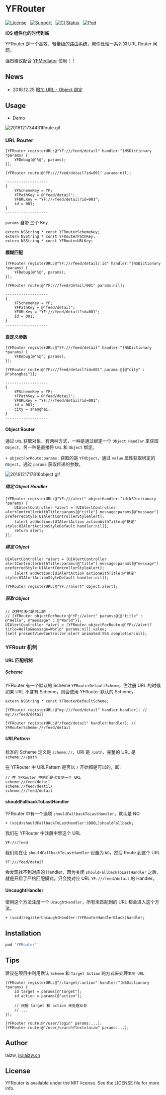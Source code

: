 # YFRouter

[![License](https://img.shields.io/github/license/mashape/apistatus.svg)](https://img.shields.io/github/license/laichanwai/YFRouter.svg) &nbsp; [![Support](https://img.shields.io/badge/support-iOS%208%2B%20-blue.svg?style=flat)](https://www.apple.com/nl/ios/) &nbsp; [![CI Status](https://travis-ci.org/laichanwai/YFRouter.svg?branch=master)](https://travis-ci.org/laizw/YFRouter) &nbsp; [![Pod](https://img.shields.io/cocoapods/v/YFRouter.svg?style=flat)](https://img.shields.io/cocoapods/v/YFRouter.svg?style=flat)

**iOS 组件化的时代到临**

YFRouter 是一个高效、轻量级的路由系统，帮你处理一系列的 URL Router 问题。

强烈建议配合 [YFMediator](https://github.com/laichanwai/YFMediator) 使用！！

## News

- 2016.12.25 [增加 URL - Object 绑定](#object-router)

## Usage

- Demo

![2016121734431Route.gif](http://7xlykq.com1.z0.glb.clouddn.com/2016121734431Route.gif)

### URL Router

```objc
[YFRouter registerURL:@"YF:///feed/detail" handler:^(NSDictionary *params) {
    YFDebug(@"%@", params);
}];

[YFRouter route:@"YF:///feed/detail?id=001" params:nil];

-------------------
{
    YFSchemeKey = YF;
    YFPathKey = @"feed/detail";
    YFURLKey = "YF:///feed/detail?id=001";
    id = 001;
}
-------------------
```

`params` 自带 三个 Key

```
extern NSString * const YFRouterSchemeKey;
extern NSString * const YFRouterPathKey;
extern NSString * const YFRouterURLKey;
```

#### 模糊匹配

```objc
[YFRouter registerURL:@"YF:///feed/detail/:id" handler:^(NSDictionary *params) {
    YFDebug(@"%@", params);
}];

[YFRouter route:@"YF:///feed/detail/001" params:nil];

-------------------
{
    YFSchemeKey = YF;
    YFPathKey = @"feed/detail";
    YFURLKey = "YF:///feed/detail?id=001";
    id = 001;
}
-------------------
```

#### 自定义参数

```objc
[YFRouter registerURL:@"YF:///feed/detail" handler:^(NSDictionary *params) {
    YFDebug(@"%@", params);
}];

[YFRouter route:@"YF:///feed/detail?id=001" params:@{@"city" : @"shanghai"}];

-------------------
{
    YFSchemeKey = YF;
    YFPathKey = @"feed/detail";
    YFURLKey = "YF:///feed/detail?id=001";
    id = 001;
    city = shanghai;
}
-------------------
```

#### Object Router

通过 `URL` 获取对象，有两种方式，一种是通过绑定一个 `Object Handler` 来获取 `Object`，另一种是直接将 `URL` 和 `Object` 绑定。

`+ objectForRoute:params:` 获取的是 `YFObject`，通过 `value` 属性获取绑定的 `Object`，通过 `params` 获取传递的参数。

![2016121717816object.gif](http://7xlykq.com1.z0.glb.clouddn.com/2016121717816object.gif)

##### 绑定 Object Handler

```objc
[YFRouter registerURL:@"YF:///alert" objectHandler:^id(NSDictionary *params) {
    UIAlertController *alert = [UIAlertController alertControllerWithTitle:params[@"title"] message:params[@"message"] preferredStyle:UIAlertControllerStyleAlert];
    [alert addAction:[UIAlertAction actionWithTitle:@"确定" style:UIAlertActionStyleDefault handler:nil]];
    return alert;
}];
```

##### 绑定 Object

```objc
UIAlertController *alert = [UIAlertController alertControllerWithTitle:params[@"title"] message:params[@"message"] preferredStyle:UIAlertControllerStyleAlert];
    [alert addAction:[UIAlertAction actionWithTitle:@"确定" style:UIAlertActionStyleDefault handler:nil]];

[YFRouter registerURL:@"YF://alert" object:alert];
```

##### 获取 Object

```objc
// 这种写法也是可以的
// [YFRouter objectForRoute:@"YF://alert" params:@{@"title" : @"Hello", @"message" : @"World"}];
UIAlertController *alert = [YFRouter objectForRoute:@"YF://alert?title=Hello&message=World" params:nil].value;
[self presentViewController:alert animated:YES completion:nil];
```

### YFRoutr 机制

#### URL 匹配机制

##### Scheme

YFRouter 有一个默认的 Scheme `YFRouterDefaultScheme`，住注册 URL 的时候如果 URL 不含有 Scheme，则会使用 YFRouter 默认的 Scheme。

```objc
extern NSString * const YFRouterDefaultScheme;

[YFRouter registerURL:@"my:///feed/detail" handler:handler]; // my:///feed/detail 

[YFRouter registerURL:@"/feed/detail" handler:handler]; // YFRouterScheme:///feed/detail 

```

##### URLPattern

标准的 Scheme 定义是 `scheme://`，URI 是 `/path`，完整的 URL 是 `scheme:///path`

在 YFRouter 中 URLPattern 是否以 `/` 开始都是可以的，即:

```
// 在 YFRouter 中他们是代表同一个 URL
scheme://feed/detail
scheme://feed/deatil/
scheme:///feed/detail
```

#### shouldFallbackToLastHandler

YFRouter 中有一个选项 `shouldFallbackToLastHandler`，默认是 NO

```objc
+ (void)shouldFallbackToLastHandler:(BOOL)shouldFallback;
```

我们在 YFRouter 中注册中里这个 URL

```
YF:///feed
```

我们现在让 `shouldFallbackToLastHandler` 设置为 `NO`，然后 Route 到这个 URL

```
YF:///feed/detail
```

会发现找不到对应的 Handler，因为关闭 `shouldFallbackToLastHandler` 之后，就是开启了严格匹配模式，只会找对应 URL `YF:///feed/detail` 的 Handler。

#### UncaughtHandler

使用这个方法注册一个 `UcaughtHandler`，所有未匹配到的 URL 都会进入这个方法。

```objc
+ (void)registerUncaughtHandler:(YFRouterHandlerBlock)handler;
```

## Installation

```ruby
pod "YFRouter"
```

## Tips

建议在项目中利用默认 `Scheme` 和 `Target Action` 的方式来处理`本地 URL`

```objc
[YFRouter registerURL:@"/:target/:action" handler:^(NSDictionary *params) {
    id target = params[@"target"];
    id action = params[@"action"];
    
    // 根据 target 和 action 来处理业务
    // ...
}];

[YFRouter route:@"/user/login" params:...];
[YFRouter route:@"/user/search?text=laizw" params:...];
```

## Author

laizw, i@laizw.cn

## License

YFRouter is available under the MIT license. See the LICENSE file for more info.


